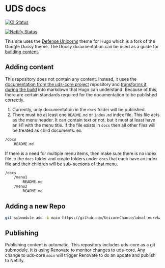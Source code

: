 # UDS docs

[![CI Status](https://github.com/defenseunicorns/uds/actions/workflows/ci.yaml/badge.svg)](https://github.com/defenseunicorns/uds/actions)

[![Netlify Status](https://api.netlify.com/api/v1/badges/b53b7c74-fd71-4a21-8077-6c06b3fab74d/deploy-status)](https://app.netlify.com/sites/uds/deploys)

This site uses the [Defense Unicorns](https://github.com/defenseunicorns/defense-unicorns-hugo-theme) theme for Hugo
which is a fork of the Google Docsy theme. The Docsy documentation can be used as a guide for [building content](https://www.docsy.dev/docs/adding-content/).

## Adding content

This repository does not contain any content. Instead, it uses the [documentation from the uds-core project](https://github.com/defenseunicorns/uds-core/tree/main/docs) repository and
[transforms it during the build](scripts/update_docs.sh) into markdown that Hugo can understand. Because of this, there are certain standards required for the documentation to be published correctly.

1. Currently, only documentation in the `docs` folder will be published.
2. There must be at least one `README.md` or `index.md` index file. This file acts as the menu header. It can contain
   text or not, but it must at least have an H1 with the menu title. If the file exists in `docs` then all other files will be
   treated as child documents.
   ex:

```bash
/docs
    README.md
```

If there is a need for multiple menu items, then make sure there is no index file in the
   `docs` folder and create folders under `docs` that each have an index file and their children will be sub-sections of
   that menu.

```bash
/docs
    /menu1
        README.md
    /menu2
        README.md
```

## Adding a new Repo
```bash
git submodule add -b main https://github.com/UnicornChance/ideal-eureka.git submodules/ideal-eureka
```


## Publishing

Publishing content is automatic. This repository includes uds-core as a git submodule. It is using Renovate to monitor
changes to uds-core. Any change to uds-core `main` will trigger Renovate to do an update and publish to Netlify.